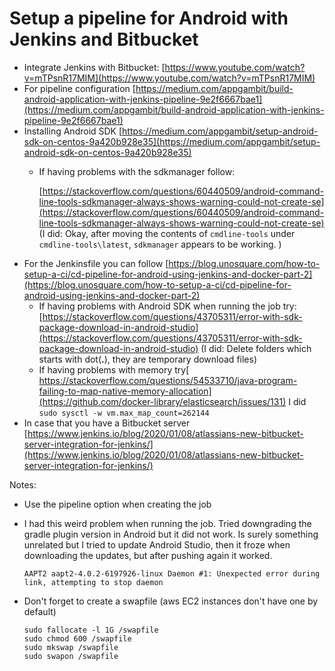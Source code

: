 # Setup a pipeline for Android with Jenkins and Bitbucket

* Integrate Jenkins with Bitbucket: [https://www.youtube.com/watch?v=mTPsnR17MIM](https://www.youtube.com/watch?v=mTPsnR17MIM)
* For pipeline configuration [https://medium.com/appgambit/build-android-application-with-jenkins-pipeline-9e2f6667bae1](https://medium.com/appgambit/build-android-application-with-jenkins-pipeline-9e2f6667bae1)
* Installing Android SDK [https://medium.com/appgambit/setup-android-sdk-on-centos-9a420b928e35](https://medium.com/appgambit/setup-android-sdk-on-centos-9a420b928e35)
  * If having problems with the sdkmanager follow:

    [https://stackoverflow.com/questions/60440509/android-command-line-tools-sdkmanager-always-shows-warning-could-not-create-se](https://stackoverflow.com/questions/60440509/android-command-line-tools-sdkmanager-always-shows-warning-could-not-create-se) \(I did: Okay, after moving the contents of `cmdline-tools` under `cmdline-tools\latest`, `sdkmanager` appears to be working. \)
* For the Jenkinsfile you can follow [https://blog.unosquare.com/how-to-setup-a-ci/cd-pipeline-for-android-using-jenkins-and-docker-part-2](https://blog.unosquare.com/how-to-setup-a-ci/cd-pipeline-for-android-using-jenkins-and-docker-part-2)
  * If having problems with Android SDK when running the job try: [https://stackoverflow.com/questions/43705311/error-with-sdk-package-download-in-android-studio](https://stackoverflow.com/questions/43705311/error-with-sdk-package-download-in-android-studio) \(I did: Delete folders which starts with dot\(**.**\), they are temporary download files\)
  * If having problems with memory try[ https://stackoverflow.com/questions/54533710/java-program-failing-to-map-native-memory-allocation](https://github.com/docker-library/elasticsearch/issues/131) I did `sudo sysctl -w vm.max_map_count=262144`
* In case that you have a Bitbucket server [https://www.jenkins.io/blog/2020/01/08/atlassians-new-bitbucket-server-integration-for-jenkins/](https://www.jenkins.io/blog/2020/01/08/atlassians-new-bitbucket-server-integration-for-jenkins/)

Notes:

* Use the pipeline option when creating the job
* I had this weird problem when running the job. Tried downgrading the gradle plugin version in Android but it did not work. Is surely something unrelated but I tried to update Android Studio, then it froze when downloading the updates, but after pushing again it worked. 

  ```text
  AAPT2 aapt2-4.0.2-6197926-linux Daemon #1: Unexpected error during link, attempting to stop daemon
  ```

* Don't forget to create a swapfile \(aws EC2 instances don't have one by default\)

  ```text
  sudo fallocate -l 1G /swapfile
  sudo chmod 600 /swapfile
  sudo mkswap /swapfile
  sudo swapon /swapfile
  ```



